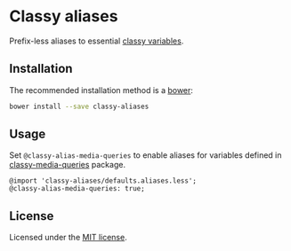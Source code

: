 Classy aliases
==============

Prefix-less aliases to essential [classy variables](https://github.com/vitalk/classy-defaults).

Installation
------------

The recommended installation method is a [bower](http://bower.io):

```sh
bower install --save classy-aliases
```

Usage
-----

Set `@classy-alias-media-queries` to enable aliases for variables defined in
[classy-media-queries](https://github.com/vitalk/classy-media-queries) package.

```less
@import 'classy-aliases/defaults.aliases.less';
@classy-alias-media-queries: true;
```

License
-------

Licensed under the [MIT license](http://mit-license.org/vitalk).
